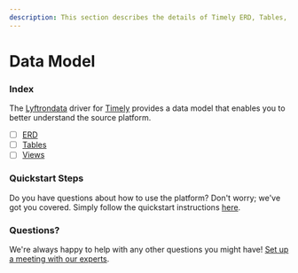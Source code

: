 ```yaml
---
description: This section describes the details of Timely ERD, Tables, and Views.
---
```


# Data Model

### Index

The  [Lyftrondata](https://www.lyftrondata.com/) driver for [Timely](https://www.lyftrondata.com/integration/business-analytics/timely/) provides a data model that enables you to better understand the source platform.

* [ ] [ERD](erd.md)
* [ ] [Tables](tables.md)
* [ ] [Views](views.md)

### Quickstart Steps

Do you have questions about how to use the platform? Don't worry; we've got you covered. Simply follow the quickstart instructions [here](../README.md).


### Questions? <a href="#questions" id="questions"></a>

We're always happy to help with any other questions you might have! [Set up a meeting with our experts](https://www.lyftrondata.com/book-a-meeting/).

